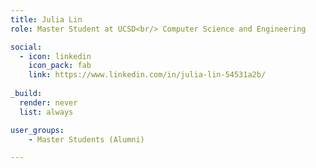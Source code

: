 ```yaml
---
title: Julia Lin
role: Master Student at UCSD<br/> Computer Science and Engineering

social:
  - icon: linkedin
    icon_pack: fab
    link: https://www.linkedin.com/in/julia-lin-54531a2b/
    
_build:
  render: never
  list: always

user_groups:
    - Master Students (Alumni)

---
```

